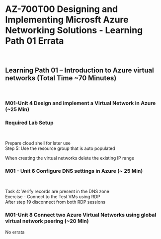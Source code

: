 # AZ-700T00 Designing and Implementing Microsft Azure Networking Solutions  - Learning Path 01 Errata

<br>

## Learning Path 01 – Introduction to Azure virtual networks (Total Time ~70 Minutes)
<br>

### M01-Unit 4 Design and implement a Virtual Network in Azure (~25 Min) <br>

### Required Lab Setup
<br>

Prepare cloud shell for later use <br>
Step 5:  Use the resource group that is auto populated <br>

When creating the virtual networks delete the existing IP range <br>

### M01 - Unit 6 Configure DNS settings in Azure (~ 25 Min) <br>
<br>

Task 4: Verify records are present in the DNS zone <br>
Exercise - Connect to the Test VMs using RDP <br>
After step 19 disconnect from both RDP sessions <br>

### M01-Unit 8 Connect two Azure Virtual Networks using global virtual network peering (~20 Min) 

No errata
